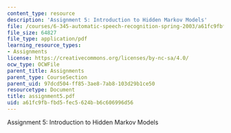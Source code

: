 ```yaml
---
content_type: resource
description: 'Assignment 5: Introduction to Hidden Markov Models'
file: /courses/6-345-automatic-speech-recognition-spring-2003/a61fc9fbfbd5fec5624bb6c606996d56_assignment5.pdf
file_size: 64827
file_type: application/pdf
learning_resource_types:
- Assignments
license: https://creativecommons.org/licenses/by-nc-sa/4.0/
ocw_type: OCWFile
parent_title: Assignments
parent_type: CourseSection
parent_uid: 97dcd504-ff85-3ae8-7ab8-103d29b1ce50
resourcetype: Document
title: assignment5.pdf
uid: a61fc9fb-fbd5-fec5-624b-b6c606996d56
---
```

Assignment 5: Introduction to Hidden Markov Models